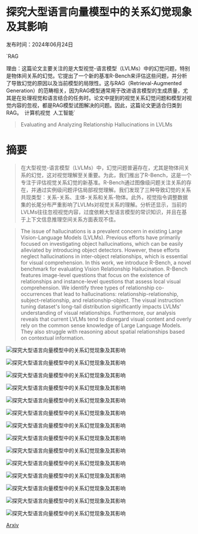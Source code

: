 # 探究大型语言向量模型中的关系幻觉现象及其影响

发布时间：2024年06月24日

`RAG

理由：这篇论文主要关注的是大型视觉-语言模型（LVLMs）中的幻觉问题，特别是物体间关系的幻觉。它提出了一个新的基准R-Bench来评估这些问题，并分析了导致幻觉的原因以及当前模型的局限性。这与RAG（Retrieval-Augmented Generation）的范畴相关，因为RAG模型通常用于改进语言模型的生成质量，尤其是在处理视觉和语言结合的任务时。论文中提到的视觉关系幻觉问题和模型对视觉内容的忽视，都是RAG模型试图解决的问题。因此，这篇论文更适合归类到RAG。` `计算机视觉` `人工智能`

> Evaluating and Analyzing Relationship Hallucinations in LVLMs

# 摘要

> 在大型视觉-语言模型（LVLMs）中，幻觉问题普遍存在，尤其是物体间关系的幻觉，这对视觉理解至关重要。为此，我们推出了R-Bench，这是一个专注于评估视觉关系幻觉的新基准。R-Bench通过图像级问题关注关系的存在，并通过实例级问题评估局部视觉理解。我们发现了三种导致幻觉的关系共现类型：关系-关系、主体-关系和关系-物体。此外，视觉指令调整数据集的长尾分布严重影响了LVLMs对视觉关系的理解。分析还显示，当前的LVLMs往往忽视视觉内容，过度依赖大型语言模型的常识知识，并且在基于上下文信息推理空间关系方面表现不佳。

> The issue of hallucinations is a prevalent concern in existing Large Vision-Language Models (LVLMs). Previous efforts have primarily focused on investigating object hallucinations, which can be easily alleviated by introducing object detectors. However, these efforts neglect hallucinations in inter-object relationships, which is essential for visual comprehension. In this work, we introduce R-Bench, a novel benchmark for evaluating Vision Relationship Hallucination. R-Bench features image-level questions that focus on the existence of relationships and instance-level questions that assess local visual comprehension. We identify three types of relationship co-occurrences that lead to hallucinations: relationship-relationship, subject-relationship, and relationship-object. The visual instruction tuning dataset's long-tail distribution significantly impacts LVLMs' understanding of visual relationships. Furthermore, our analysis reveals that current LVLMs tend to disregard visual content and overly rely on the common sense knowledge of Large Language Models. They also struggle with reasoning about spatial relationships based on contextual information.

![探究大型语言向量模型中的关系幻觉现象及其影响](../../../paper_images/2406.16449/x1.png)

![探究大型语言向量模型中的关系幻觉现象及其影响](../../../paper_images/2406.16449/x2.png)

![探究大型语言向量模型中的关系幻觉现象及其影响](../../../paper_images/2406.16449/x3.png)

![探究大型语言向量模型中的关系幻觉现象及其影响](../../../paper_images/2406.16449/x4.png)

![探究大型语言向量模型中的关系幻觉现象及其影响](../../../paper_images/2406.16449/x5.png)

![探究大型语言向量模型中的关系幻觉现象及其影响](../../../paper_images/2406.16449/x6.png)

![探究大型语言向量模型中的关系幻觉现象及其影响](../../../paper_images/2406.16449/x7.png)

![探究大型语言向量模型中的关系幻觉现象及其影响](../../../paper_images/2406.16449/x8.png)

![探究大型语言向量模型中的关系幻觉现象及其影响](../../../paper_images/2406.16449/x9.png)

![探究大型语言向量模型中的关系幻觉现象及其影响](../../../paper_images/2406.16449/x10.png)

![探究大型语言向量模型中的关系幻觉现象及其影响](../../../paper_images/2406.16449/x11.png)

![探究大型语言向量模型中的关系幻觉现象及其影响](../../../paper_images/2406.16449/x12.png)

![探究大型语言向量模型中的关系幻觉现象及其影响](../../../paper_images/2406.16449/qs_bar.png)

![探究大型语言向量模型中的关系幻觉现象及其影响](../../../paper_images/2406.16449/hal_bar.png)

[Arxiv](https://arxiv.org/abs/2406.16449)